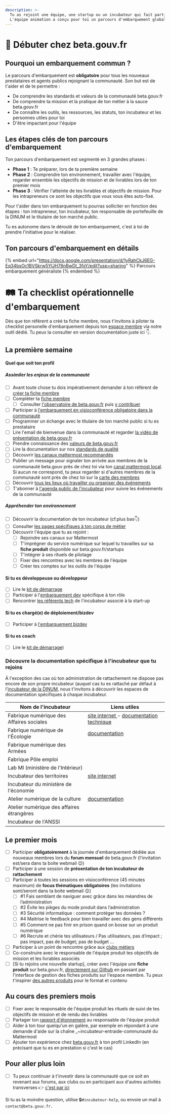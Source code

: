 ```yaml
---
description: >-
  Tu as rejoint une équipe, une startup ou un incubateur qui fait partie du réseau beta.gouv.fr ? Cette page est prévue pour t'aider à embarquer dans la communauté ! 
  L'équipe animation a conçu pour toi un parcours d'embarquement global qui te permettra d'appréhender le plus efficacement possible ton nouveau rôle.
---
```


# 🐥 Débuter chez beta.gouv.fr

## Pourquoi un embarquement commun ?

Le parcours d'embarquement est **obligatoire** pour tous les nouveaux prestataires et agents publics rejoignant la communauté. Son but est de t'aider et de te permettre :
- De comprendre les standards et valeurs de la communauté beta.gouv.fr
- De comprendre ta mission et la pratique de ton métier à la sauce beta.gouv.fr
- De connaître les outils, les ressources, les statuts, ton incubateur et les personnes utiles pour toi
- D'être impactant pour l'équipe

## Les étapes clés de ton parcours d'embarquement

Ton parcours d'embarquement est segmenté en 3 grandes phases :
- **Phase 1** : Te préparer, lors de ta première semaine 
- **Phase 2** : Comprendre ton environnement, travailler avec l'équipe, regarder ensemble les objectifs de mission et de livrables lors de ton premier mois
- **Phase 3** : Vérifier l'atteinte de tes livrables et objectifs de mission. Pour les intrapreneurs ce sont les objectifs que vous vous êtes auto-fixé.

Pour t'aider dans ton embarquement tu pourras solliciter en fonction des étapes : ton intrapreneur, ton incubateur, ton responsable de portefeuille de la DINUM et le titulaire de ton marché public.

Tu es autonome dans le déroulé de ton embarquement, c'est à toi de prendre l'initiative pour le réaliser.

## Ton parcours d'embarquement en détails

{% embed url="https://docs.google.com/presentation/d/1yRahCkJ6EG-Eq34bsOc1BVSkrw5YlJH78nBwDt_3fsY/edit?usp=sharing" %}
Parcours embarquement généraliste
{% endembed %}

# 🛤️ Ta checklist opérationnelle d'embarquement

Dès que ton référent a créé ta fiche membre, nous t'invitons à piloter ta checklist personelle d'embarquement depuis ton [espace membre](https://espace-membre.incubateur.net/dashboard) via notre outil dédié.
Tu peux la consulter en version documentation juste ici 👇.

## La première semaine

#### Quel que soit ton profil

##### Assimiler les enjeux de la communauté

* [ ] Avant toute chose tu dois impérativement demander à ton référent de [créer ta fiche membre](../../les-outils-de-la-communaute/espace-membre/premier-pas-indispensable-creer-ta-fiche-membre.md)
* [ ] Compléter ta [fiche membre](https://espace-membre.incubateur.net/)
  * [ ] Consulter [l'observatoire de beta.gouv.fr](https://espace-membre.incubateur.net/metabase) puis [y contribuer](https://espace-membre.incubateur.net/)
* [ ] Participer à [l'embarquement en visioconférence obligatoire dans la communauté](embarquement-dans-la-communaute.md)
* [ ] Programmer un échange avec le titulaire de ton marché public si tu es prestataire
* [ ] Lire l'email de bienvenue dans la communauté et regarder [la vidéo de présentation de beta.gouv.fr](https://www.youtube.com/watch?v=TvFlxDMlbfo)
* [ ] Prendre connaissance des [valeurs de beta.gouv.fr](../../decouvrir-beta.gouv.fr/valeurs.md)
* [ ] Lire la documentation sur nos [standards de qualité ](../../gerer-son-produit/les-standards/)
* [ ] Découvrir [les canaux mattermost recommandés](../../les-outils-de-la-communaute/mattermost/canaux-recommandes.md)
* [ ] Publier un message pour signaler ton arrivée aux membres de la communauté beta.gouv près de chez toi via ton [canal mattermost local](https://doc.incubateur.net/communaute/les-outils-de-la-communaute/mattermost/canaux-recommandes). Si aucun ne correspond, tu peux regarder si d'autres membres de la communauté sont près de chez toi sur la [carte des membres](https://espace-membre.incubateur.net/community)
* [ ] Découvrir [tous les lieux où travailler ou organiser des événements](../vie-quotidienne-et-bien-etre/travailler-dans-les-lieux-partages/)
* [ ] T'abonner à [l'agenda public de l'incubateur](https://calendar.google.com/calendar/u/0/r?cid=MGllb25xYXAxcjVqZWFsNXVnZXVob292bGdAZ3JvdXAuY2FsZW5kYXIuZ29vZ2xlLmNvbQ) pour suivre les événements de la communauté

##### Appréhender ton environnement

* [ ] Découvrir la documentation de ton incubateur (cf.plus bas👇)
* [ ] Consulter [les pages spécifiques à ton corps de métier](../les-differents-metiers/)
* [ ] Découvrir l'équipe que tu as rejoint :
  * [ ] Rejoindre ses canaux sur Mattermost
  * [ ] T'imprégner du service numérique sur lequel tu travailles sur sa **fiche produit** disponible sur beta.gouv.fr/startups
  * [ ] T'intégrer à ses rituels de pilotage
  * [ ] Fixer des rencontres avec les membres de l'équipe
  * [ ] Créer tes comptes sur les outils de l'équipe

#### Si tu es développeuse ou développeur

* [ ] Lire le [kit de démarrage](../les-differents-metiers/developpeur.se/kit-de-demarrage.md)
* [ ] Participer à l'[embarquement dev](https://airtable.com/shrUCbUT72KtKefsu) spécifique à ton rôle
* [ ] Rencontrer [les référents tech](../../gerer-son-produit/gestion-au-quotidien/tech/to-do-liens-avec-les-referents-techs.md) de l'incubateur associé à la start-up

#### Si tu es chargé(e) de déploiement/bizdev

* [ ] Participer à [l'embarquement bizdev](https://airtable.com/appebTa6XsY6fDixm/shr5Uaqje8eV9BabU) 

#### Si tu es coach

* [ ] Lire le [kit de démarrage](https://doc.incubateur.net/communaute/travailler-chez-beta.gouv.fr/les-differents-metiers/coach.e/en-construction/conseils-pour-les-coachs))

### Découvre la documentation spécifique à l'incubateur que tu rejoins

À l'exception des cas où ton administration de rattachement ne dispose pas encore de son propre incubateur (auquel cas tu es rattaché par défaut à l'[incubateur de la DINUM](https://doc.incubateur.net/communaute/decouvrir-beta.gouv.fr/les-incubateurs-du-reseau-beta.gouv.fr), nous t'invitons à découvrir les espaces de documentation spécifiques à chaque incubateur.

| Nom de l'incubateur                       | Liens utiles                                                                                                                                                        |
| ----------------------------------------- | ------------------------------------------------------------------------------------------------------------------------------------------------------------------- |
| Fabrique numérique des Affaires sociales  | [site internet ](https://www.fabrique.social.gouv.fr)- [documentation technique](https://github.com/SocialGouv/www/wiki/Social-Gouv-Tech-Welcome-Pack-%F0%9F%96%96) |
| Fabrique numérique de l'Écologie          | [documentation](https://fabrique-numerique.gitbook.io/guide/)                                                                                                       |
| Fabrique numérique des Armées             |                                                                                                                                                                     |
| Fabrique Pôle emploi                      |                                                                                                                                                                     |
| Lab MI (ministère de l'Intérieur)         |                                                                                                                                                                     |
| Incubateur des territoires                | [site internet](https://incubateur.anct.gouv.fr)                                                                                                                    |
| Incubateur du ministère de l'économie     |                                                                                                                                                                     |
| Atelier numérique de la culture           | [documentation](https://atelier-numerique.gitbook.io/atelier-numerique-le-guide/)                                                                                   |
| Atelier numérique des affaires étrangères |                                                                                                                                                                     |
| Incubateur de l'ANSSI                     |                                                                                                                                                                     |

## Le premier mois

* [ ] Participer **obligatoirement** à la journée d'embarquement dédiée aux nouveaux membres lors du **forum mensuel** de beta.gouv.fr (l'invitation est/sera dans ta boite webmail 😉)
* [ ] Participer à une session de **présentation de ton incubateur de rattachement**
* [ ] Participer à toutes les sessions en visioconférence (45 minutes maximum) de **focus thématiques obligatoires** (les invitations sont/seront dans ta boite webmail 😉)
  * [ ] #1 Fais semblant de naviguer avec grâce dans les méandres de l’administration
  * [ ] #2 Évite les pièges du mode produit dans l’administration
  * [ ] #3 Sécurité informatique : comment protéger tes données ?
  * [ ] #4 Maitrise le feedback pour bien travailler avec des gens différents
  * [ ] #5 Comment ne pas finir en prison quand on bosse sur un produit numérique
  * [ ] #6 Recrute et chérie tes utilisateurs / Pas utilisateurs, pas d’impact ; pas impact, pas de budget; pas de budget …
* [ ] Participer à un point de rencontre grâce aux [clubs métiers](https://doc.incubateur.net/communaute/decouvrir-beta.gouv.fr/la-communaute/les-rituels/clubs-de-partage-dexperience)
* [ ] Co-construire avec le responsable de l'équipe produit tes objectifs de mission et les livrables associés
* [ ] [Si tu rejoins une nouvelle startup], créer avec l'équipe une **fiche produit** sur beta.gouv.fr, [directement sur Github](https://github.com/betagouv/beta.gouv.fr/tree/master/content/_startups) en passant par l'interface de gestion des fiches produits sur l'espace membre. Tu peux t'inspirer [des autres produits](https://beta.gouv.fr/startups/) pour le format et contenu

## Au cours des premiers mois

* [ ] Fixer avec le responsable de l'équipe produit les rituels de suivi de tes objectifs de mission et de rendu des livrables
* [ ] Partager ton [rapport d'étonnement](https://tally.so/r/3ygaK4) au responsable de l'équipe produit
* [ ] Aider à ton tour quelqu'un en galère, par exemple en répondant à une demande d'aide sur la chaîne _\~incubateur-entraide-communauté du Mattermost
* [ ] Ajouter ton expérience chez [beta.gouv.fr](https://www.linkedin.com/company/betagouv/?originalSubdomain=fr) à ton profil LinkedIn (en précisant que tu es en prestation si c'est le cas)

## Pour aller plus loin

* [ ] Tu peux continuer à t'investir dans la communauté que ce soit en revenant aux forums, aux clubs ou en participant aux d'autres activités transverses 👉 [c'est par ici](../../solliciter-et-contribuer-a-la-communaute/je-contribue-a-la-communaute-to-do/)

Si tu as la moindre question, utilise 🔒`#incubateur-help`, ou envoie un mail à `contact@beta.gouv.fr.`
